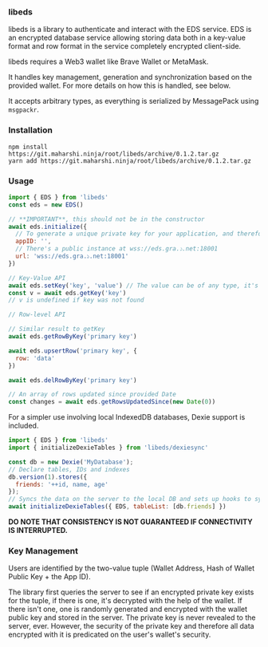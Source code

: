### libeds

libeds is a library to authenticate and interact with the EDS service. EDS is an encrypted database service allowing storing data both in a key-value format and row format in the service completely encrypted client-side.

libeds requires a Web3 wallet like Brave Wallet or MetaMask.

It handles key management, generation and synchronization based on the provided wallet. For more details on how this is handled, see below.

It accepts arbitrary types, as everything is serialized by MessagePack using `msgpackr`.

### Installation

```shell
npm install https://git.maharshi.ninja/root/libeds/archive/0.1.2.tar.gz
yarn add https://git.maharshi.ninja/root/libeds/archive/0.1.2.tar.gz
```

### Usage

```javascript
import { EDS } from 'libeds'
const eds = new EDS()

// **IMPORTANT**, this should not be in the constructor
await eds.initialize({
  // To generate a unique private key for your application, and therefore maintain a different dataset, specify a unique string here.
  appID: '',
  // There's a public instance at wss://eds.gra.১.net:18001
  url: 'wss://eds.gra.১.net:18001'
})

// Key-Value API
await eds.setKey('key', 'value') // The value can be of any type, it's serialized using messagepack.
const v = await eds.getKey('key') 
// v is undefined if key was not found

// Row-level API

// Similar result to getKey
await eds.getRowByKey('primary key')

await eds.upsertRow('primary key', {
  row: 'data'
})

await eds.delRowByKey('primary key')

// An array of rows updated since provided Date
const changes = await eds.getRowsUpdatedSince(new Date(0))
```

For a simpler use involving local IndexedDB databases, Dexie support is included.

```javascript
import { EDS } from 'libeds'
import { initializeDexieTables } from 'libeds/dexiesync'

const db = new Dexie('MyDatabase');
// Declare tables, IDs and indexes
db.version(1).stores({
  friends: '++id, name, age'
});
// Syncs the data on the server to the local DB and sets up hooks to sync new changes to the server
await initializeDexieTables({ EDS, tableList: [db.friends] })
```

**DO NOTE THAT CONSISTENCY IS NOT GUARANTEED IF CONNECTIVITY IS INTERRUPTED.**

### Key Management

Users are identified by the two-value tuple (Wallet Address, Hash of Wallet Public Key + the App ID).

The library first queries the server to see if an encrypted private key exists for the tuple, if there is one, it's decrypted with the help of the wallet.
If there isn't one, one is randomly generated and encrypted with the wallet public key and stored in the server.
The private key is never revealed to the server, ever. However, the security of the private key and therefore all data encrypted with it is predicated on the user's wallet's security.
